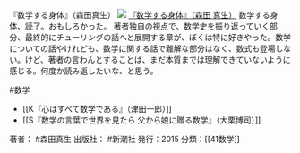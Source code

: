 『数学する身体』（森田真生）
[![](https://images-fe.ssl-images-amazon.com/images/I/41R7mh6mMwL._SL160_.jpg)](http://www.amazon.co.jp/exec/obidos/ASIN/4103396512/choiyaki81-22/ref=nosim)
[『数学する身体』（森田 真生）](http://www.amazon.co.jp/exec/obidos/ASIN/4103396512/choiyaki81-22/ref=nosim)
数学する身体、読了。おもしろかった。
著者独自の視点で、数学史を振り返っていく部分、最終的にチューリングの話へと展開する章が、ぼくは特に好きやった。数学についての話やけれども、数学に関する話で難解な部分はなく、数式も登場しない。けど、著者の言わんとすることは、まだ本質までは理解できていないように感じる。何度か読み返したいな、と思う。

#数学 

- [[K『心はすべて数学である』（津田一郎）]]
- [[S『数学の言葉で世界を見たら 父から娘に贈る数学』（大栗博司）]]

著者： #森田真生
出版社： #新潮社
発行：2015
分類：[[41数学]]

